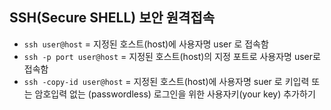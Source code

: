 ## SSH(Secure SHELL) 보안 원격접속

- ` ssh user@host ` = 지정된 호스트(host)에 사용자명 user 로 접속함
- ` ssh -p port user@host ` = 지정된 호스트(host)의 지정 포트로 사용자명 user로 접속함
- ` ssh -copy-id user@host ` = 지정된 호스트(host)에 사용자명 suer 로 키입력 또는 암호입력 없는 (passwordless) 로그인을 위한 사용자키(your key) 추가하기

